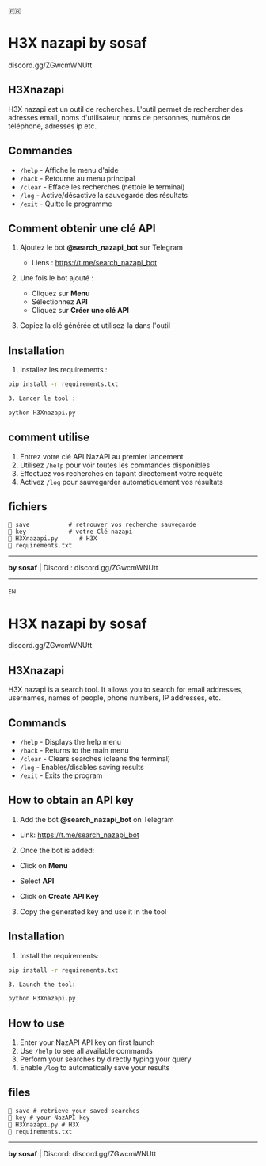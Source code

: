 🇫🇷
# H3X nazapi by sosaf

discord.gg/ZGwcmWNUtt

## H3Xnazapi

H3X nazapi est un outil de recherches. L'outil permet de rechercher des adresses email, noms d'utilisateur, noms de personnes, numéros de téléphone, adresses ip etc.

## Commandes

- `/help` - Affiche le menu d'aide
- `/back` - Retourne au menu principal
- `/clear` - Efface les recherches (nettoie le terminal)
- `/log` - Active/désactive la sauvegarde des résultats
- `/exit` - Quitte le programme

## Comment obtenir une clé API

1. Ajoutez le bot **@search_nazapi_bot** sur Telegram
   - Liens : https://t.me/search_nazapi_bot

2. Une fois le bot ajouté :
   - Cliquez sur **Menu**
   - Sélectionnez **API**
   - Cliquez sur **Créer une clé API**

3. Copiez la clé générée et utilisez-la dans l'outil

## Installation

1. Installez les requirements :
```bash
pip install -r requirements.txt

3. Lancer le tool :

python H3Xnazapi.py
```
## comment utilise 

1. Entrez votre clé API NazAPI au premier lancement
2. Utilisez `/help` pour voir toutes les commandes disponibles
3. Effectuez vos recherches en tapant directement votre requête
4. Activez `/log` pour sauvegarder automatiquement vos résultats

## fichiers

```
📁 save           # retrouver vos recherche sauvegarde
📁 key            # votre Clé nazapi
📄 H3Xnazapi.py      # H3X
📄 requirements.txt
```

---

**by sosaf** | Discord : discord.gg/ZGwcmWNUtt
________________________________________________________________________________________________________________________________________________________________________________________________________________________________________________________________________________________________________

ᴇɴ
# H3X nazapi by sosaf

discord.gg/ZGwcmWNUtt

## H3Xnazapi

H3X nazapi is a search tool. It allows you to search for email addresses, usernames, names of people, phone numbers, IP addresses, etc.

## Commands

- `/help` - Displays the help menu
- `/back` - Returns to the main menu
- `/clear` - Clears searches (cleans the terminal)
- `/log` - Enables/disables saving results
- `/exit` - Exits the program

## How to obtain an API key

1. Add the bot **@search_nazapi_bot** on Telegram

- Link: https://t.me/search_nazapi_bot

2. Once the bot is added:

- Click on **Menu**

- Select **API**

- Click on **Create API Key**

3. Copy the generated key and use it in the tool

## Installation

1. Install the requirements:
```bash
pip install -r requirements.txt

3. Launch the tool:

python H3Xnazapi.py
```
## How to use

1. Enter your NazAPI API key on first launch
2. Use `/help` to see all available commands
3. Perform your searches by directly typing your query
4. Enable `/log` to automatically save your results

## files

```
📁 save # retrieve your saved searches
📁 key # your NazAPI key
📄 H3Xnazapi.py # H3X
📄 requirements.txt
```

---

**by sosaf** | Discord: discord.gg/ZGwcmWNUtt

